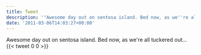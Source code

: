 ```yaml
---
title: Tweet
description: '"Awesome day out on sentosa island. Bed now, as we''re all tuckered out..."'
date: '2011-03-06T14:03:27+00:00'
---
```

Awesome day out on sentosa island. Bed now, as we're all tuckered out...
      {{< tweet 0 0 >}}
    
